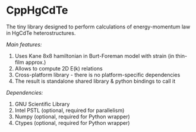 # CppHgCdTe

The tiny library designed to perform calculations of 
energy-momentum law in HgCdTe heterostructures.

*Main features:*
1. Uses Kane 8x8 hamiltonian in Burt-Foreman model with strain (in thin-film approx.)
2. Allows to compute 2D E(k) relations
3. Cross-platform library - there is no platform-specific dependencies
4. The result is standalone shared library & python bindings to call it

*Dependencies:*
1. GNU Scientific Library
2. Intel PSTL (optional, required for parallelism)
3. Numpy (optional, required for Python wrapper)
4. Ctypes (optional, required for Python wrapper)
